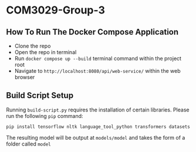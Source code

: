 # COM3029-Group-3

## How To Run The Docker Compose Application

- Clone the repo
- Open the repo in terminal
- Run ```docker compose up --build``` terminal command within the project root
- Navigate to ```http://localhost:8080/api/web-service/``` within the web browser


## Build Script Setup
Running ```build-script.py``` requires the installation of certain libraries. Please run the following ```pip``` command:

```pip install tensorflow nltk language_tool_python transformers datasets```

The resulting model will be output at ```models/model``` and takes the form of a folder called ```model```